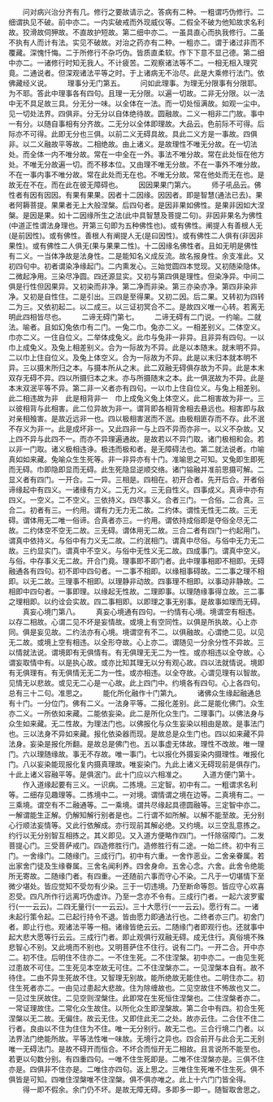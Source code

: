 <!-- { "loadSidebar": true } -->
　　问对病兴治分齐有几。修行之要故请示之。答病有二种。一粗谓巧伪修行。二细谓执见不破。前中亦二。一内实破戒而外现威仪等。二假全不破为他知故求名利故。狡滑故伺狎故。不直故护短故。第二细中亦二。一虽具直心而执我修行。二虽不执有人而计有法。实见不破故。对治之药亦有二种。一粗亦二。谓于诸过非而不覆藏。深愧忏悔。二于所修行不杂巧伪。皆质直柔软。作下下意不显己德。第二细中亦二。一诸修行时知无我人。不计疲苦。二观察诸法等不二。一相无相入理究竟。二通说者。但深观诸法平等之时。于上诸病无不治尽。此是大乘修行法门。依佛藏经义说。
　　理事分无门第五。
　　问如此理事。为理无分限事有分限耶。为不耶。答此中理事各有四句。且理一无分限。以遍一切故。二非无分限。以一法中无不具足故三具。分无分一味。以全体在一法。而一切处恒满故。如观一尘中。见一切处法界。四俱非。分无分以自体绝待故。圆融故。二义一相非二门故。事中一有分。以随自事相有分齐故。二无分以全体即理故。大品云。色前际不可得。后际亦不可得。此即无分也三俱。以前二义无碍具故。具此二义方是一事故。四俱非。以二义融故平等故。二相绝故。由上诸义。是故理性不唯无分故。在一切法处。而全体一内不唯分故。常在一中全在一外。事法不唯分故。常在此处恒在他方处。不唯无分故遍一切。而不移本位。又由理不唯无分故。不在一事外不唯分故。不在一事内事不唯分故。常在此处而无在也。不唯无分故。常在他处而无在也。是故无在不在。而在此在彼无障碍也。
　　因因果果门第六。
　　师子吼品云。佛性者有因有因因。有果有果果。因者十二因缘。因因者。即是智慧(通法已去)。果者阿耨菩提。果果者无上大般涅槃。后四句者。是因非果如佛性。是果非因如大涅槃。是因是果。如十二因缘所生之法(此中具智慧及菩提二句)。非因非果名为佛性(中道正性谓法身理也。开第三句即为五种佛性也)。或有佛性。阐提人有善根人无(是前因性)。或有佛性。善根人有阐提人无(是曰因性)。或有佛性二人俱有(非因非果性)。或有佛性二人俱无(果与果果二性)。十二因缘名佛性者。且如无明是佛性有二义。一当体净故是法身性。二是能知名义成反流。故名报身性。余支准此。又初四句中。初者谓染净缘起门。二内熏发心。三始觉圆四本觉现。又初随染隐体。二微起净用。三染尽净圆。四还源显实。又初与第四俱是理性。但染净异。中间二俱是行性但因果异。又初染而非净。第二净而非染。第三亦染亦净。第四非染非净。又初是自性住。二是引出。三四是至得果。又初二因。后二果。又转初为四转二为三。又依初起二。以二成三。以三证初冥合不二。是故四义唯一心转。若离无明此四相皆尽也。
　　二谛无碍门第七。
　　二谛无碍有二门说。一约喻。二就法。喻者。且如幻兔依巾有二门。一兔二巾。兔亦二义。一相差别义。二体空义。巾亦二义。一住自位义。二举体成兔义。此巾与兔非一非异。且非异有四句。一以巾上成兔义。及兔上相差别义。合为一际故为不异。此是以本随末。就末明不异。二以巾上住自位义。及兔上体空义。合为一际故为不异。此是以末归本就本明不异。三以摄末所归之本。与摄本所从之末。此二双融无碍俱存故为不异。此是本末双存无碍不异。四以所摄归本之末。亦与所摄随末之本。此一俱泯故为不异。此是本末双泯平等不异。第二非一义者亦有四句。一以巾上住自位义。与兔上相差别。此二相违故为非　此是相背非一　巾上成兔义兔上体空义。此二相害故为非一。三以彼相背与此相害。此二位异故为非一。谓背即各相背舍相去悬远也。相害即与敌对亲相飱害。是故近远非一也。四以极相害泯而不泯。由极相匪存而不存。此不泯不存义为非一。此是成坏非一。又此四非一与上四不异而亦非一。以义不杂故。又上四不异与此四不一。而亦不异理遍通故。是故若以不异门取。诸门极相和会。若以非一门取。诸义极相违诤。极违而极和者。是无障碍法也。第二就法说者。巾喻真如如来藏。兔喻众生生死等。非一非异亦有十门。准喻思之可知。又兔即生即死而无碍。巾即隐即显而无碍。此生死隐显逆顺交络。诸门镕融并准前思摄可解。二显义者有四门。一开合。二一异。三相是。四相在。初开合者。先开后合。开者俗谛缘起中有四义。一诸缘有力义。二无力义。三无自性义。四事成义。真谛中亦有四义。一空义。二不空义。三依持义。四尽事义。合者三门。一合俗。二合真。三合二。初者有三。一约用。谓有力无力无二故。二约体。谓性无性无二故。三无碍。谓体用无二唯一俗谛。合真者亦三。一约用。谓依持成俗即是夺俗全尽无二故。二约体空不空无二故。三无碍。谓体用无二故。三合二者有四门一约起用门。谓真中依持义。与俗中有力义无二故。二约泯相门。谓真中尽俗。与俗中无力无二故。三约显实门。谓真中不空义。与俗中无性义无二故。四成事门。谓真中空义。与俗。中存事义无二故。开合门竟。理事即不即门者。此中理事相即不相即。无碍融通各有四句。初不即中四句者。一二事不相即。以缘相事碍故。二二事之理不相即。以无二故。三理事不相即。以理静非动故。四事理不相即。以事动非静故。二相即中四句者。一事即理。以缘起无性故。二理即事。以理随缘事得立故。三二事之理相即。以约诠会实故。四二事相即。以即理之事无别事。是故事如理而无碍。
　　真妄心境门第八。
　　真妄心境通有四句。一约情有心境。境谓空有相违。以存二相故。心谓二见不坏是妄情故。或境上有空同性。以俱是所执故。心上亦同。俱是妄见故。二约法亦有心境。境谓空有不二。以俱融故。心谓绝二见。以见无二故。或境上空有相违。以全形夺故。心上亦二。谓随见一分余分性不异故。三以情就法说。谓境即有无俱情有。有无俱理无无二为一性。或亦相违以全夺故。心谓妄取情中有。以是执心故。或亦比知其理无以分有观心故。四以法就情说。境即有无俱理有。有无俱情无无二为一性。或亦相违。以全夺故。心谓见理有以智故。见情无以悲故。或见无二心是一心故。此上四门中。约境各有四句。心上各四句。总有三十二句。准思之。
　　能化所化融作十门第九。
　　诸佛众生缘起融通总有十门。一分位门。佛有二义。一法身平等。二报化差别。此二是能化佛门。众生亦二义。一所依如来藏。二能依妄染。此二是所化众生门。二理事门。以佛法身与众生如来藏。无二性故。为理法门也。以佛报化与众生妄染以相由是故。是事法门也。三以法身不异如来藏。报化依染器而现。是故总是众生门也。四以如来藏不异法身。妄染是报化所翻。是故总是佛门也。五以事虚无体故。理性不改故。唯一理门。六以理随缘故。事无不存故。唯一事门。七以报化外摄妄染内摄理性。唯报化门。八以妄染能现报化复内摄真理故。唯妄染门。九此上诸义无碍现前是俱存门。十此上诸义容融平等。是俱泯门。此十门应以六相准之。
　　入道方便门第十。
　　作入道缘起要有三义。一识病。二拣境。三定智。初中有二。一粗谓求名利等。二细存见趣理等。二拣境中二。一对境。谓情谓之境在边等。二真境有二。一三乘境。谓空有不二融通等。二一乘境。谓共尽缘起具德圆融等。三定智中亦二。一解谓能生正解。仍解知解行别者是也。二行谓不如所解。以解不能至故。无分别心行顺法妄情等。又此行依解成。亦行现前其解必绝。又约境。以三空乱意拣之。约行以无分别智互相拣之。其义即见。又入道方便略作四门。一忏除宿障门。二发菩提心门。三受菩萨戒门。四造修胜行门。造修胜行有二途。一始二终。初中有三门。一舍缘门。二随缘门。三成行门。初中有六重。一舍作恶业。二舍亲眷属。若出家舍门徒及生缘眷属。三舍名闻利养。四舍身命。五舍心念。六舍。此舍令绝能所无寄故。二随缘门者。有四重。一还随前六事而守心不染。二凡于一切堪情下至微少堪处。皆应觉知不受勿有少染。三于一切违境。乃至断命等怨。皆应守心欢喜忍受。四凡所作行远离巧伪虚诈。乃至一念亦不令有。三成行门者。一起六波罗蜜行(一一云云)。二四无量行(一一云云)。三十大愿行(一一云云)。愿行有二。一诸未起行策令起。二已起行持令不退。皆由愿力即通法行也。二终者亦三门。初舍门者。即止行也。观诸法平等一相。诸缘皆绝云云。二随缘门者即观行也。还就事中起大悲大愿等行云云。三成行门者。即止观俱行双融无碍。成无住行。真俗境不殊悲智心不别。又此境而不别也。又明菩萨住不住行。说有二门。一开二合。开中亦二。初不住。后明住不住亦二。一不住生死。二不住涅槃。初中亦二。一由见生死过患故不可住。二生死见本空故无可住。二不住涅槃亦二。一见涅槃本自有。故不待住。二由不异生死故不住。又智理无别故。能所绝故无能住也。二明住亦二。初住生死者亦二。一由见过患起大悲故。住为除缠故也。二见空故住不怖故也又二。一见过生厌故住。二见空则涅槃住。此即常在生死恒住涅槃也。二住涅槃者亦二。一常证理故住。二常化众生故住。以所化众生即涅槃故。第二合中有四。初合生死涅槃以无二故。无偏住。故云无住。又即住此无二之处。故亦云住。二合住不住二行者。良由以不住为住住为不住。唯一无分别行。故无二也。三合行境二门者。以法界法门绝能所故。平等法性唯一味故。无境行之异也。四合前开与此合无二无别唯一无碍法门。是故不碍开而恒合。不坏合而恒开无二相故。且言说所不能至也。若更以句数分别。有四重四句。一唯不住生死即是。二唯不住涅槃亦是。三俱不住亦是。四俱非不住亦是。二唯住亦四句。返上思之。三唯住生死唯不住生死。俱不俱皆是可知。四唯住涅槃唯不住涅槃。俱不俱亦唯之。此上十六门门皆全得。
　　得一即不假余。余门仍不坏。是故无障无碍。多即多一即一。随智取舍思之。
